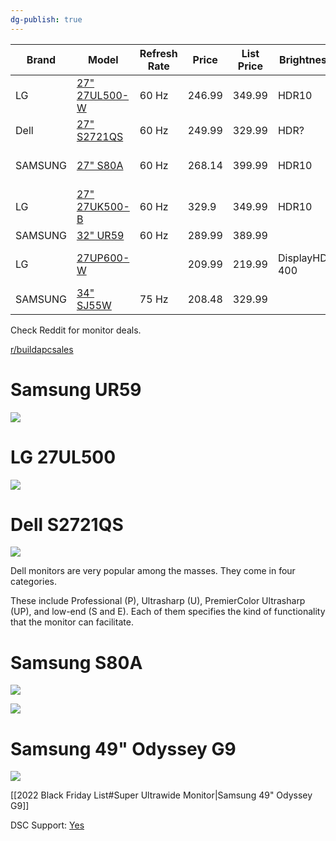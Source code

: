 ```yaml
---
dg-publish: true
---
```


| Brand    | Model              | Refresh Rate | Price  | List Price | Brightness     | Color Gamut      |
|----------|--------------------|--------------|--------|------------|----------------|------------------|
| LG       | [27" 27UL500-W](https://www.amazon.com/LG-27UL500-W-27-Inch-Freesync-Technology/dp/B07PGL2WVS/ref=sr_1_3?keywords=4k+27%22+monitor&qid=1677366759&sr=8-3)      | 60 Hz        | 246.99 | 349.99     | HDR10          | sRGB 98%         |
| Dell     | [27" S2721QS](https://www.amazon.com/Dell-S2721QS-Ultra-Thin-DisplayPort-Certified/dp/B08DQWG3JG/ref=sr_1_4?keywords=4k%2B27%22%2Bmonitor&qid=1677366759&sr=8-4&th=1)        | 60 Hz        | 249.99 | 329.99     | HDR?           | 99% sRGB         |
| SAMSUNG  | [27" S80A](https://www.amazon.com/SAMSUNG-3840x2160-Computer-Adjustable-LS27A800UNNXZA/dp/B09FRCXSJK/ref=sr_1_5?keywords=4k+27%22+monitor&qid=1677366759&sr=8-5)           | 60 Hz        | 268.14 | 399.99     | HDR10          | 1 Billion Colors |
| LG       | [27" 27UK500-B](https://www.amazon.com/LG-27UK500-B-FreeSync-Technology-Compatibility/dp/B08C2HRGG6/ref=sr_1_6?keywords=4k%2B27%22%2Bmonitor&qid=1677366759&sr=8-6&th=1)      | 60 Hz        | 329.9  | 349.99     | HDR10          | SRGB 98%         |
| SAMSUNG  | [32" UR59](https://www.amazon.com/Samsung-Class-Curved-Monitor-LU32R591CWNXZA/dp/B082321Z23/ref=sxin_17_pa_sp_search_thematic_sspa)           | 60 Hz        | 289.99 | 389.99     |                |                  |
| LG       | [27UP600-W](https://www.amazon.com/LG-27UP600-W-DisplayHDR-FreeSync-Stabilizer/dp/B09S1YR46Y/ref=sr_1_3?crid=1PBO1DDVAIXRW&keywords=4k+monitor+27up600&qid=1677366998&sprefix=4k+monitor+27up600%2Caps%2C117&sr=8-3)          |              | 209.99 | 219.99     | DisplayHDR 400 | DCI-P3 95%       |
| SAMSUNG  | [34" SJ55W](https://www.amazon.com/Samsung-S34J55W-34-Inch-Ultrawide-LS34J550WQNXZA/dp/B07FBS36W2/ref=sr_1_3?crid=1ZOJ14ONSRENY&keywords=4k%2Bmonitor%2Bsj55w&qid=1677367029&sprefix=4k%2Bmonitor%2Bsj55w%2Caps%2C97&sr=8-3&th=1)          | 75 Hz        | 208.48 | 329.99     |                |                  |


Check Reddit for monitor deals.

[r/buildapcsales](https://www.reddit.com/r/buildapcsales/search/?q=Monitor&restrict_sr=1&sr_nsfw=&sort=new)

# Samsung UR59

![](https://m.media-amazon.com/images/I/41m2Jnw8q+L._AC_.jpg)

# LG 27UL500
![](https://m.media-amazon.com/images/I/41ypxQuSSDS._AC_SL1283_.jpg)

# Dell S2721QS
![](https://m.media-amazon.com/images/I/51v+O3gLfeS._AC_SL1500_.jpg)

Dell monitors are very popular among the masses. They come in four categories. 

These include Professional (P), Ultrasharp (U), PremierColor Ultrasharp (UP), and low-end (S and E). Each of them specifies the kind of functionality that the monitor can facilitate.

# Samsung S80A

![](https://m.media-amazon.com/images/I/71ebISS-qmS._AC_SL1500_.jpg)

![](https://m.media-amazon.com/images/I/81rH2t6dh6S._AC_SL1500_.jpg)

# Samsung 49" Odyssey G9

![](https://m.media-amazon.com/images/I/818jj0DF-dL._AC_SL1500_.jpg)

[[2022 Black Friday List#Super Ultrawide Monitor|Samsung 49" Odyssey G9]]

DSC Support: [Yes](https://www.reddit.com/r/ultrawidemasterrace/comments/gdljsk/the_samsung_odyssey_g9_does_indeed_support_dsc/)